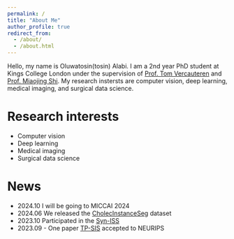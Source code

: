 ```yaml
---
permalink: /
title: "About Me"
author_profile: true
redirect_from: 
  - /about/
  - /about.html
---
```


Hello, my name is Oluwatosin(tosin) Alabi. I am a 2nd year PhD student at Kings College London under the supervision of [Prof. Tom Vercauteren](https://sites.google.com/site/tomvercauteren/) and [Prof. Miaojing Shi](https://sites.google.com/site/miaojingshi). My research instersts are computer vision, deep learning, medical imaging, and surgical data science.

Research interests
======
* Computer vision
* Deep learning
* Medical imaging
* Surgical data science

News
======
* 2024.10 I will be going to MICCAI 2024
* 2024.06 We released the [CholecInstanceSeg](https://www.synapse.org/Synapse:syn60239970/wiki/628710) dataset
* 2023.10 Participated in the [Syn-ISS](https://www.synapse.org/Synapse:syn50908388/wiki/620516) 
* 2023.09 - One paper [TP-SIS](https://arxiv.org/abs/2306.09244) accepted to NEURIPS 
